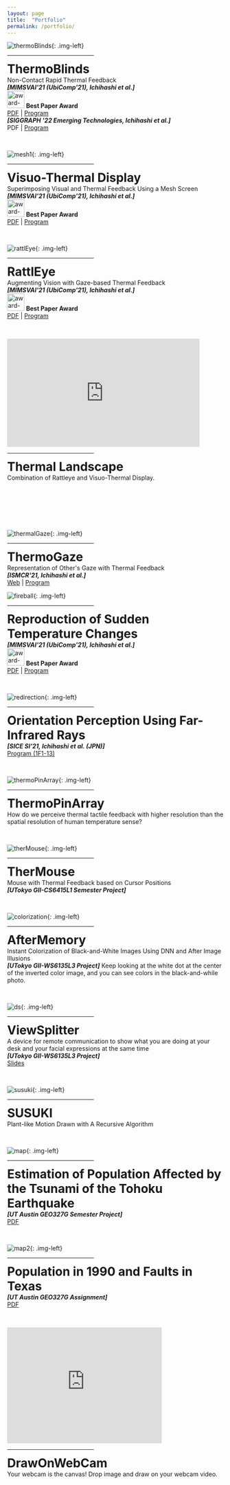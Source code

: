 ```yaml
---
layout: page
title:  "Portfolio"
permalink: /portfolio/
---
```


<link href="{{site.baseurl}}/assets/css/main.css" rel="stylesheet">

![thermoBlinds](/assets/images/thermoBlinds.gif){: .img-left}
  <div class="clearfix">
   <hr style="width:40%;text-align:left;margin-left:0">
   <p><b style="font-size:28px">ThermoBlinds</b> <br>Non-Contact Rapid Thermal Feedback<br>
   <b><i>[MIMSVAI'21 (UbiComp'21), Ichihashi et al.]</i></b><br>
   <img src="/assets/images/award.png" alt="award-icon" height="40">
   <b>Best Paper Award</b><br>
   <a href="https://doi.org/10.1145/3460418.3480160">PDF</a> | <a href="https://mimsvai.github.io/#/">Program</a><br>
   <b><i>[SIGGRAPH '22 Emerging Technologies, Ichihashi et al.]</i></b><br>
   PDF | <a href="https://s2022.siggraph.org/">Program</a>
   </p>
  </div>

<p><br></p>

![mesh1](/assets/images/mesh1.png){: .img-left}
  <div class="clearfix">
   <hr style="width:40%;text-align:left;margin-left:0">
   <p><b style="font-size:28px">Visuo-Thermal Display</b> <br>Superimposing Visual and Thermal Feedback Using a Mesh Screen<br>
   <b><i>[MIMSVAI'21 (UbiComp'21), Ichihashi et al.]</i></b><br>
   <img src="/assets/images/award.png" alt="award-icon" height="40">
   <b>Best Paper Award</b><br>
   <a href="https://doi.org/10.1145/3460418.3480160">PDF</a> | <a href="https://mimsvai.github.io/#/">Program</a>
   </p>
  </div>

<p><br></p>

![rattlEye](/assets/images/rattlEye.gif){: .img-left}
  <div class="clearfix">
   <hr style="width:40%;text-align:left;margin-left:0">
   <p><b style="font-size:28px">RattlEye</b> <br>Augmenting Vision with Gaze-based Thermal Feedback<br>
   <b><i>[MIMSVAI'21 (UbiComp'21), Ichihashi et al.]</i></b><br>
   <img src="/assets/images/award.png" alt="award-icon" height="40">
   <b>Best Paper Award</b><br>
   <a href="https://doi.org/10.1145/3460418.3480160">PDF</a> | <a href="https://mimsvai.github.io/#/">Program</a>
   </p>
  </div>

<p><br></p>

<p></p>

<p align="left" class="img-left">
   <iframe width="448" height="252" src="https://www.youtube.com/embed/D27hc_rb2Y4" title="YouTube video player" frameborder="0" allow="accelerometer; autoplay; clipboard-write; encrypted-media; gyroscope; picture-in-picture" allowfullscreen></iframe>
 </p>
 <div class="clearfix">
  <hr style="width:40%;text-align:left;margin-left:0">
  <p><b style="font-size:28px">Thermal Landscape</b> <br>Combination of Rattleye and Visuo-Thermal Display.<br><br><br><br><br></p>
 </div>

<p><br></p>

<p></p>

![thermalGaze](/assets/images/thermalGaze.png){: .img-left}
  <div class="clearfix">
   <hr style="width:40%;text-align:left;margin-left:0">
   <p><b style="font-size:28px">ThermoGaze</b> <br>Representation of Other's Gaze with Thermal Feedback<br>
   <b><i>[ISMCR'21, Ichihashi et al.]</i></b><br>
   <a href="http://ismcr.org/">Web</a> | <a href="https://secureservercdn.net/198.71.233.33/l95.2a1.myftpupload.com/wp-content/uploads/2021/09/ISMCR2021-October-1st-PROGRAM-.pdf">Program</a>
   </p>
  </div>

<p></p>

![fireball](/assets/images/fireball.gif){: .img-left}
  <div class="clearfix">
   <hr style="width:40%;text-align:left;margin-left:0">
   <p><b style="font-size:28px">Reproduction of Sudden Temperature Changes</b><br>
   <b><i>[MIMSVAI'21 (UbiComp'21), Ichihashi et al.]</i></b><br>
   <img src="/assets/images/award.png" alt="award-icon" height="40">
   <b>Best Paper Award</b><br>
   <a href="https://doi.org/10.1145/3460418.3480160">PDF</a> | <a href="https://mimsvai.github.io/#/">Program</a>
   </p>
  </div>

<p><br></p>

![redirection](/assets/images/redirection.png){: .img-left}
  <div class="clearfix">
   <hr style="width:40%;text-align:left;margin-left:0">
   <p><b style="font-size:28px">Orientation Perception Using Far-Infrared Rays</b><br>
   <b><i>[SICE SI'21, Ichihashi et al. (JPN)]</i></b><br>
   <a href="https://sice-si.org/conf/si2020/SI2020%E6%9A%AB%E5%AE%9A%E3%83%97%E3%83%AD%E3%82%B0%E3%83%A9%E3%83%A01204r2.pdf#page=5">Program (1F1-13)</a>
   </p>
  </div>

<p><br></p> 

![thermoPinArray](/assets/images/thermoPinArray.png){: .img-left}
  <div class="clearfix">
   <hr style="width:40%;text-align:left;margin-left:0">
   <p><b style="font-size:28px">ThermoPinArray</b> <br>How do we perceive thermal tactile feedback with higher resolution than the spatial resolution of human temperature sense?
   </p>
  </div>

<p><br></p> 


![therMouse](/assets/images/therMouse.png){: .img-left}
  <div class="clearfix">
   <hr style="width:40%;text-align:left;margin-left:0">
   <p><b style="font-size:28px">TherMouse</b> <br>Mouse with Thermal Feedback based on Cursor Positions<br>
   <b><i>[UTokyo GII-CS6415L1 Semester Project]</i></b>
   </p>
  </div>

<p><br></p> 

![colorization](/assets/images/colorization.gif){: .img-left}
  <div class="clearfix">
   <hr style="width:40%;text-align:left;margin-left:0">
   <p><b style="font-size:28px">AfterMemory</b> <br>Instant Colorization of Black-and-White Images Using DNN and After Image Illusions<br>
   <b><i>[UTokyo GII-WS6135L3 Project]</i></b>
   Keep looking at the white dot at the center of the inverted color image, and you can see colors in the black-and-while photo.
   </p>
  </div>

<p><br></p>

![ds](/assets/images/ds.png){: .img-left}
  <div class="clearfix">
   <hr style="width:40%;text-align:left;margin-left:0">
   <p><b style="font-size:28px">ViewSplitter</b> <br> A device for remote communication to show what you are doing at your desk and your facial expressions at the same time<br>
   <b><i>[UTokyo GII-WS6135L3 Project]</i></b><br>
   <a href="https://docs.google.com/presentation/d/1fDDWufgdbZk1DB2PpHOGyjapFjPou3qkyc6yPcuW8AM/edit?usp=sharing">Slides</a>
   </p>
  </div>

<p><br></p>

![susuki](/assets/images/susuki.gif){: .img-left}
  <div class="clearfix">
   <hr style="width:40%;text-align:left;margin-left:0">
   <p><b style="font-size:28px">SUSUKI</b> <br>Plant-like Motion Drawn with A Recursive Algorithm</p>
  </div>

<p><br></p>

![map](/assets/images/geo.png){: .img-left}
  <div class="clearfix">
   <hr style="width:40%;text-align:left;margin-left:0">
   <p><b style="font-size:28px">Estimation of Population Affected by the Tsunami of the Tohoku Earthquake</b><br>
   <b><i>[UT Austin GEO327G Semester Project]</i></b><br>
   <a href="https://www.geo.utexas.edu/courses/371c/project/2018F/Ichihashi_GIS_project.pdf">PDF</a>
   </p>
  </div>

<p><br></p>

<p></p>

![map2](/assets/images/geo2.png){: .img-left}
  <div class="clearfix">
   <hr style="width:40%;text-align:left;margin-left:0">
   <p><b style="font-size:28px">Population in 1990 and Faults in Texas</b><br>
   <b><i>[UT Austin GEO327G Assignment]</i></b><br>
   <a href="http://courses.geo.utexas.edu/courses/371c/MOW/2018F/lab1/MOW_Lab_1__Ichihashi_large.htm">PDF</a>
   </p>
  </div>

<p><br></p>

<p></p>

 <p align="left" class="img-left">
  <iframe width="360" height="270" src="https://www.youtube.com/embed/VKDcPVnvKvc" title="YouTube video player" frameborder="0" allow="accelerometer; autoplay; clipboard-write; encrypted-media; gyroscope; picture-in-picture" allowfullscreen></iframe>
  </p>
  <div class="clearfix">
   <hr style="width:40%;text-align:left;margin-left:0">
   <p><b style="font-size:28px">DrawOnWebCam</b> <br>Your webcam is the canvas! Drop image and draw on your webcam video.<br><br><br><br><br></p>
  </div>

<p><br></p>

<p></p>


<script src="{{site.baseurl}}/assets/js/main.js"></script>
